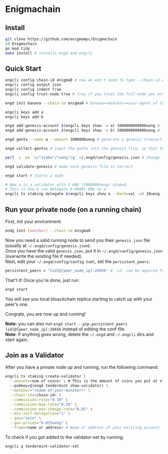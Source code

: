 # Enigmachain

## Install

```bash
git clone https://github.com/enigmampc/Enigmachain
cd Enigmachain
go mod tidy
make install # installs engd and engcli
```

## Quick Start

```bash
engcli config chain-id enigma0 # now we won't need to type --chain-id enigma0 every time
engcli config output json
engcli config indent true
engcli config trust-node true # true if you trust the full-node you are connecting to, false otherwise

engd init banana --chain-id enigma0 # banana==moniker==user-agent of this node

engcli keys add a
engcli keys add b

engd add-genesis-account $(engcli keys show -a a) 1000000000000ueng # 1 ENG == 10^6 uENG
engd add-genesis-account $(engcli keys show -a b) 2000000000000ueng # 1 ENG == 10^6 uENG

engd gentx --name a --amount 1000000ueng # generate a genesis transaction - this makes a a validator on genesis which stakes 1000000ueng (1 ENG)

engd collect-gentxs # input the genTx into the genesis file, so that the chain is aware of the validators

perl -i -pe 's/"stake"/"ueng"/g' ~/.engd/config/genesis.json # change the default staking denom from stake to ueng

engd validate-genesis # make sure genesis file is correct

engd start # starts a node
```

```bash
# Now a is a validator with 1 ENG (1000000ueng) staked.
# This is how b can delegate 0.00001 ENG to a
engcli tx staking delegate $(engcli keys show a --bech=val -a) 10ueng --from b
```

## Run your private node (on a running chain)

First, init your environment:

```bash
endg init [moniker] --chain-id enigma0
```

Now you need a valid running node to send you their `genesis.json` file (usually at `~/.engd/config/genesis.json`).  
Once you have the valid `genesis.json`, put it in `~/.engd/config/genesis.json` (overwrite the existing file if needed).  
Next, edit your `~/.engd/config/config.toml`, set the `persistent_peers`:

```bash
persistent_peers = "[id]@[peer_node_ip]:26656" # `id` can be aquired from your first peer by running `engcli status`
```

That't it! Once you're done, just run:

```bash
engd start
```

You will see you local bloackchain replica starting to catch up with your peer's one.

Congrats, you are now up and running!

**Note:** you can also run `engd start --p2p.persistent_peers [id]@[peer_node_ip]:26656` instead of editing the conf file.  
**Note**: If anything goes wrong, delete the `~/.engd` and `~/.engcli` dirs and start again.

## Join as a Validator

After you have a private node up and running, run the following command:

```bash
engcli tx staking create-validator \
  --amount=<num of coins> \ # This is the amount of coins you put at stake. i.e. 100000ueng
  --pubkey=$(engd tendermint show-validator) \
  --moniker="<name-of-your-moniker>" \
  --chain-id=<chain-id> \
  --commission-rate="0.10" \
  --commission-max-rate="0.20" \
  --commission-max-change-rate="0.01" \
  --min-self-delegation="1" \
  --gas="auto" \
  --gas-prices="0.025ueng" \
  --from=<name or address> # Name or address of your existing account
```

To check if you got added to the validator-set by running:

```bash
engcli q tendermint-validator-set
```
